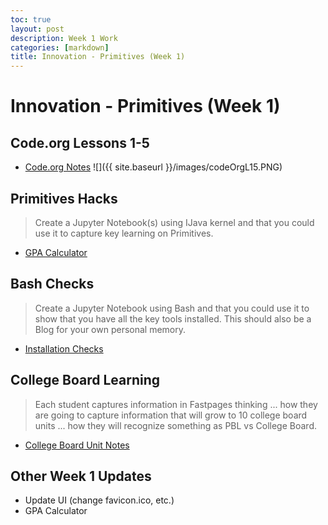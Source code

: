 ```yaml
---
toc: true
layout: post
description: Week 1 Work
categories: [markdown]
title: Innovation - Primitives (Week 1)
---
```

# Innovation - Primitives (Week 1)

## Code.org Lessons 1-5
- [Code.org Notes](https://mann223.github.io/fastpages/jupyter/2022/08/28/codeorgNotes-copy.html)
![]({{ site.baseurl }}/images/codeOrgL15.PNG)

## Primitives Hacks
> Create a Jupyter Notebook(s) using IJava kernel and that you could use it to capture key learning on Primitives.  
- [GPA Calculator](https://mann223.github.io/fastpages/jupyter/2022/08/25/primitiveHacks.html)

## Bash Checks
> Create a Jupyter Notebook using Bash and that you could use it to show that you have all the key tools installed.   This should also be a Blog for your own personal memory.
- [Installation Checks](https://mann223.github.io/fastpages/jupyter/2022/08/27/bashChecks.html)

## College Board Learning
> Each student captures information  in Fastpages thinking ... how they are going to capture information that will grow to 10 college board units ... how they will recognize something as PBL vs College Board.
- [College Board Unit Notes]()


## Other Week 1 Updates
- Update UI (change favicon.ico, etc.)
- GPA Calculator 
